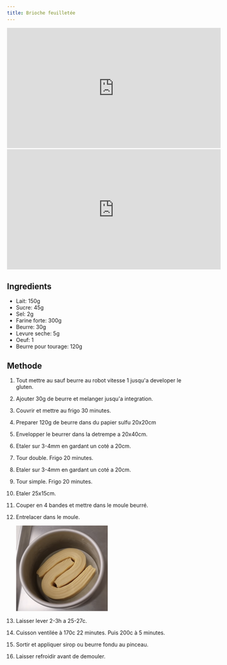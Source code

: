 ```yaml
---
title: Brioche feuilletée
---
```


<iframe width="560" height="315" src="https://www.youtube.com/embed/g9rtAvEXfVc" title="YouTube video player" frameborder="0" allow="accelerometer; autoplay; clipboard-write; encrypted-media; gyroscope; picture-in-picture" allowfullscreen></iframe>

<iframe width="560" height="315" src="https://www.youtube.com/embed/TBBikR5jK3E" title="YouTube video player" frameborder="0" allow="accelerometer; autoplay; clipboard-write; encrypted-media; gyroscope; picture-in-picture" allowfullscreen></iframe>

## Ingredients

- Lait: 150g
- Sucre: 45g
- Sel: 2g
- Farine forte: 300g
- Beurre: 30g
- Levure seche: 5g
- Oeuf: 1
- Beurre pour tourage: 120g

## Methode

1. Tout mettre au sauf beurre au robot vitesse 1 jusqu'a developer le gluten.
1. Ajouter 30g de beurre et melanger jusqu'a integration.
1. Couvrir et mettre au frigo 30 minutes.
1. Preparer 120g de beurre dans du papier sulfu 20x20cm
1. Envelopper le beurrer dans la detrempe a 20x40cm.
1. Etaler sur 3-4mm en gardant un coté a 20cm.
1. Tour double. Frigo 20 minutes.
1. Etaler sur 3-4mm en gardant un coté a 20cm.
1. Tour simple. Frigo 20 minutes.
1. Etaler 25x15cm.
1. Couper en 4 bandes et mettre dans le moule beurré.
1. Entrelacer dans le moule.

   <img width="50%" src="../../img/brioche-feuilletee.png" />
1. Laisser lever 2-3h a 25-27c.
1. Cuisson ventilée à 170c 22 minutes. Puis 200c à 5 minutes.
1. Sortir et appliquer sirop ou beurre fondu au pinceau.
1. Laisser refroidir avant de demouler.
